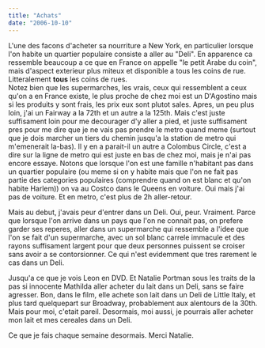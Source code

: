 ```yaml
---
title: "Achats"
date: "2006-10-10"
---
```


L'une des facons d'acheter sa nourriture a New York, en particulier lorsque l'on habite un quartier populaire consiste a aller au "Deli". En apparence ca ressemble beaucoup a ce que en France on appelle "le petit Arabe du coin", mais d'aspect exterieur plus miteux et disponible a tous les coins de rue. Litteralement **tous** les coins de rues.  
Notez bien que les supermarches, les vrais, ceux qui ressemblent a ceux qu'on a en France existe, le plus proche de chez moi est un D'Agostino mais si les produits y sont frais, les prix eux sont plutot sales. Apres, un peu plus loin, j'ai un Fairway a la 72th et un autre a la 125th. Mais c'est juste suffisament loin pour me decourager d'y aller a pied, et juste suffisament pres pour me dire que je ne vais pas prendre le metro quand meme (surtout que je dois marcher un tiers du chemin jusqu'a la station de metro qui m'emenerait la-bas). Il y en a parait-il un autre a Colombus Circle, c'est a dire sur la ligne de metro qui est juste en bas de chez moi, mais je n'ai pas encore essaye. Notons que lorsque l'on est une famille n'habitant pas dans un quartier populaire (ou meme si on y habite mais que l'on ne fait pas partie des categories populaires (comprendre quand on est blanc et qu'on habite Harlem)) on va au Costco dans le Queens en voiture. Oui mais j'ai pas de voiture. Et en metro, c'est plus de 2h aller-retour.

Mais au debut, j'avais peur d'entrer dans un Deli. Oui, peur. Vraiment. Parce que lorsque l'on arrive dans un pays que l'on ne connait pas, on prefere garder ses reperes, aller dans un supermarche qui ressemble a l'idee que l'on se fait d'un supermarche, avec un sol blanc carrele immacule et des rayons suffisament largent pour que deux personnes puissent se croiser sans avoir a se contorsionner. Ce qui n'est evidemment que tres rarement le cas dans un Deli.

Jusqu'a ce que je vois Leon en DVD. Et Natalie Portman sous les traits de la pas si innocente Mathilda aller acheter du lait dans un Deli, sans se faire agresser. Bon, dans le film, elle achete son lait dans un Deli de Little Italy, et plus tard quelquepart sur Broadway, probablement aux alentours de la 30th. Mais pour moi, c'etait pareil. Desormais, moi aussi, je pourrais aller acheter mon lait et mes cereales dans un Deli.

Ce que je fais chaque semaine desormais. Merci Natalie.
